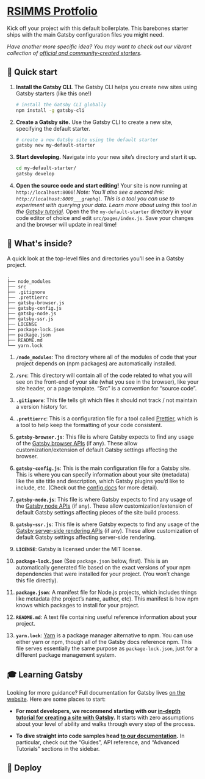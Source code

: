 # [RSIMMS Protfolio][1]
Kick off your project with this default boilerplate. This barebones starter ships with the main Gatsby configuration files you might need. 

_Have another more specific idea? You may want to check out our vibrant collection of [official and community-created starters][2]._

## 🚀 Quick start

1.  **Install the Gatsby CLI.**
	The Gatsby CLI helps you create new sites using Gatsby starters (like this one!)

	```sh
	# install the Gatsby CLI globally
	npm install -g gatsby-cli
	```

2.  **Create a Gatsby site.**
	Use the Gatsby CLI to create a new site, specifying the default starter.

	```sh
	# create a new Gatsby site using the default starter
	gatsby new my-default-starter
	```

3.  **Start developing.**
	Navigate into your new site’s directory and start it up.

	```sh
	cd my-default-starter/
	gatsby develop
	```

4.  **Open the source code and start editing!**
	Your site is now running at `http://localhost:8000`!
	*Note: You'll also see a second link: `http://localhost:8000___graphql`. This is a tool you can use to experiment with querying your data. Learn more about using this tool in the [Gatsby tutorial][3].*
	Open the the `my-default-starter` directory in your code editor of choice and edit `src/pages/index.js`. Save your changes and the browser will update in real time!
## 🧐 What's inside?
A quick look at the top-level files and directories you'll see in a Gatsby project.

	.
	├── node_modules
	├── src
	├── .gitignore
	├── .prettierrc
	├── gatsby-browser.js
	├── gatsby-config.js
	├── gatsby-node.js
	├── gatsby-ssr.js
	├── LICENSE
	├── package-lock.json
	├── package.json
	├── README.md
	└── yarn.lock

  1.  **`/node_modules`**: The directory where all of the modules of code that your project depends on (npm packages) are automatically installed.
	  
  2.  **`/src`**: This directory will contain all of the code related to what you will see on the front-end of your site (what you see in the browser), like your site header, or a page template. “Src” is a convention for “source code”.
	  
  3.  **`.gitignore`**: This file tells git which files it should not track / not maintain a version history for.
	  
  4.  **`.prettierrc`**: This is a configuration file for a tool called [Prettier][4], which is a tool to help keep the formatting of your code consistent.
	  
  5.  **`gatsby-browser.js`**: This file is where Gatsby expects to find any usage of the [Gatsby browser APIs][5] (if any). These allow customization/extension of default Gatsby settings affecting the browser.
	  
  6.  **`gatsby-config.js`**: This is the main configuration file for a Gatsby site. This is where you can specify information about your site (metadata) like the site title and description, which Gatsby plugins you’d like to include, etc. (Check out the [config docs][6] for more detail).
	  
  7.  **`gatsby-node.js`**: This file is where Gatsby expects to find any usage of the [Gatsby node APIs][7] (if any). These allow customization/extension of default Gatsby settings affecting pieces of the site build process.
	  
  8.  **`gatsby-ssr.js`**: This file is where Gatsby expects to find any usage of the [Gatsby server-side rendering APIs][8] (if any). These allow customization of default Gatsby settings affecting server-side rendering.
	  
  9.  **`LICENSE`**: Gatsby is licensed under the MIT license.
	  
  10.  **`package-lock.json`** (See `package.json` below, first). This is an automatically generated file based on the exact versions of your npm dependencies that were installed for your project. (You won’t change this file directly).
	  
  11.  **`package.json`**: A manifest file for Node.js projects, which includes things like metadata (the project’s name, author, etc). This manifest is how npm knows which packages to install for your project.
	  
  12.  **`README.md`**: A text file containing useful reference information about your project.
	  
  13.  **`yarn.lock`**: [Yarn][9] is a package manager alternative to npm. You can use either yarn or npm, though all of the Gatsby docs reference npm.  This file serves essentially the same purpose as `package-lock.json`, just for a different package management system.

## 🎓 Learning Gatsby

Looking for more guidance? Full documentation for Gatsby lives [on the website][10]. Here are some places to start:

-   **For most developers, we recommend starting with our [in-depth tutorial for creating a site with Gatsby][11].** It starts with zero assumptions about your level of ability and walks through every step of the process.

-   **To dive straight into code samples head [to our documentation][12].** In particular, check out the “Guides”, API reference, and “Advanced Tutorials” sections in the sidebar.

## 💫 Deploy


[1]:	https://next.gatsbyjs.org
[2]:	https://next.gatsbyjs.org/docs/gatsby-starters/
[3]:	https://next.gatsbyjs.org/tutorial/part-five/#introducing-graphiql
[4]:	https://prettier.io/
[5]:	https://next.gatsbyjs.org/docs/browser-apis/
[6]:	https://next.gatsbyjs.org/docs/gatsby-config/
[7]:	https://next.gatsbyjs.org/docs/node-apis/
[8]:	https://next.gatsbyjs.org/docs/ssr-apis/
[9]:	https://yarnpkg.com/
[10]:	https://next.gatsbyjs.org/
[11]:	https://next.gatsbyjs.org/tutorial/
[12]:	https://next.gatsbyjs.org/docs/
